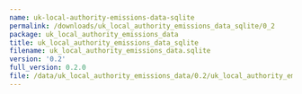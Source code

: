 ```yaml
---
name: uk-local-authority-emissions-data-sqlite
permalink: /downloads/uk_local_authority_emissions_data_sqlite/0_2
package: uk_local_authority_emissions_data
title: uk_local_authority_emissions_data_sqlite
filename: uk_local_authority_emissions_data.sqlite
version: '0.2'
full_version: 0.2.0
file: /data/uk_local_authority_emissions_data/0.2/uk_local_authority_emissions_data.sqlite
---
```

